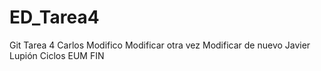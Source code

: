 # ED_Tarea4
Git Tarea 4
Carlos
Modifico
Modificar otra vez
Modificar de nuevo
Javier Lupión
Ciclos EUM
FIN
